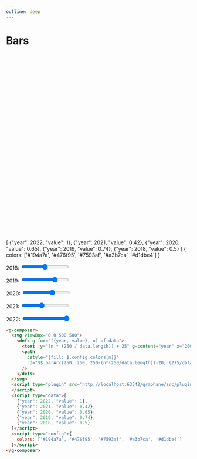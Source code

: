 ```yaml
---
outline: deep
---
```


# Bars

<g-composer>
  <svg viewBox="0 0 500 500">
    <defs g-for="({year, value}, n) of data">
      <text g-bind:y="(n * (250 / data.length)) + 25" g-content="year" x="200"></text>
      <path 
        g-bind:style="{fill: $.config.colors[n]}"
        g-bind:d="$$.barArc(250, 250, (250 - (n * (250 / data.length)) - 20), (275/data.length)/2, (270 * value))"/>
    </defs>
  </svg>
  <g-script type="plugin" src="http://localhost:63342/graphane/src/plugins/shapes.js"></g-script>
  <g-script type="data">[
    {"year": 2022, "value": 1},
    {"year": 2021, "value": 0.42},
    {"year": 2020, "value": 0.65},
    {"year": 2019, "value": 0.74},
    {"year": 2018, "value": 0.5}
  ]</g-script>
  <g-script type="config">{
    colors: ['#194a7a', '#476f95', '#7593af', '#a3b7ca', '#d1dbe4'] 
  }</g-script>
</g-composer>

<p><label>2018:
  <input type="range" min="0" max="1" step="0.01" value="0.5" 
         oninput="document.querySelector('g-composer').data[4]. value = this.value">
</label></p>
<p><label>2019:
  <input type="range" min="0" max="1" step="0.01" value="0.74" 
         oninput="document.querySelector('g-composer').data[3]. value = this.value">
</label></p>
<p><label>2020:
  <input type="range" min="0" max="1" step="0.01" value="0.65"
         oninput="document.querySelector('g-composer').data[2]. value = this.value">
</label></p>
<p><label>2021:
  <input type="range" min="0" max="1" step="0.01" value="0.42"
         oninput="document.querySelector('g-composer').data[1]. value = this.value">
</label></p>
<p><label>2022:
  <input type="range" min="0" max="1" step="0.01" value="1"
         oninput="document.querySelector('g-composer').data[0]. value = this.value">
</label></p>

```html
<g-composer>
  <svg viewBox="0 0 500 500">
    <defs g-for="({year, value}, n) of data">
      <text :y="(n * (250 / data.length)) + 25" g-content="year" x="200"></text>
      <path
        :style="{fill: $.config.colors[n]}"
        :d="$$.barArc(250, 250, 250-(n*(250/data.length))-20, (275/data.length)-25, 270*value)"
      />
    </defs>
  </svg>
  <script type="plugin" src="http://localhost:63342/graphane/src/plugins/shapes.js">
  </script>
  <script type="data">[
    {"year": 2022, "value": 1},
    {"year": 2021, "value": 0.42},
    {"year": 2020, "value": 0.65},
    {"year": 2019, "value": 0.74},
    {"year": 2018, "value": 0.5}
  ]</script>
  <script type="config">{
    colors: ['#194a7a', '#476f95', '#7593af', '#a3b7ca', '#d1dbe4']
  }</script>
</g-composer>
```